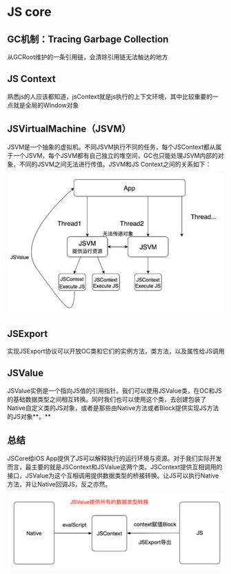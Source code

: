 # JS core

## GC机制：Tracing Garbage Collection

从GCRoot维护的一条引用链，会清除引用链无法触达的地方

## JS Context

熟悉js的人应该都知道，jsContext就是js执行的上下文环境，其中比较重要的一点就是全局的WIndow对象

## JSVirtualMachine（JSVM）

JSVM是一个抽象的虚拟机。不同JSVM执行不同的任务，每个JSContext都从属于一个JSVM，每个JSVM都有自己独立的堆空间，GC也只能处理JSVM内部的对象，不同的JSVM之间无法进行传值。JSVM和JS Context之间的关系如下：

![Untitled](JS%20core%20f138c773fc784ae3973abeaa68fe0a57/Untitled.png)

## ****JSExport****

实现JSExport协议可以开放OC类和它们的实例方法，类方法，以及属性给JS调用

## JSValue

JSValue实例是一个指向JS值的引用指针。我们可以使用JSValue类，在OC和JS的基础数据类型之间相互转换。同时我们也可以使用这个类，去创建包装了Native自定义类的JS对象，或者是那些由Native方法或者Block提供实现JS方法的JS对象**。**

## 总结

JSCore给iOS App提供了JS可以解释执行的运行环境与资源。对于我们实际开发而言，最主要的就是JSContext和JSValue这两个类。JSContext提供互相调用的接口，JSValue为这个互相调用提供数据类型的桥接转换。让JS可以执行Native方法，并让Native回调JS，反之亦然。

![Untitled](JS%20core%20f138c773fc784ae3973abeaa68fe0a57/Untitled%201.png)
